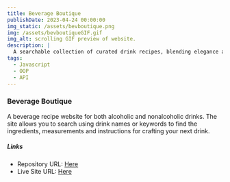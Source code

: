 ```yaml
---
title: Beverage Boutique
publishDate: 2023-04-24 00:00:00
img_static: /assets/bevboutique.png
img: /assets/bevboutiqueGIF.gif
img_alt: scrolling GIF preview of website.
description: |
  A searchable collection of curated drink recipes, blending elegance and flavors.
tags:
  - Javascript
  - OOP
  - API
---
```



### Beverage Boutique

 A beverage recipe website for both alcoholic and nonalcoholic drinks. The site allows you to search using drink names or keywords to find the ingredients, measurements and instructions for crafting your next drink.


##### Links

- Repository URL: [Here](https://github.com/codewithjazzy/Beverage-Boutique)
- Live Site URL: [Here](https://beverageboutique.jasminetaylor.dev/)